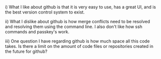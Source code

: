 i) What I like about github is that it is very easy to use, has a great UI, and is the best version control system to exist. 

ii) What I dislike about github is how merge conflicts need to be resolved and resolving them using the command line. I also don't like how ssh commands and passkey's work.

iii) One question I have regarding github is how much space all this code takes. Is there a limit on the amount of code files or repositories created in the future for github?